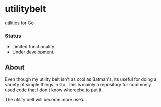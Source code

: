 utilitybelt
===========

utilities for Go

### Status
* Limited functionality
* Under development.

## About
Even though my utility belt isn't as cool as Batman's, its useful for doing a variety of simple things in Go. This is mainly a repository for commonly used code that I don't know whereelse to put it.

The utility belt will become more useful.
